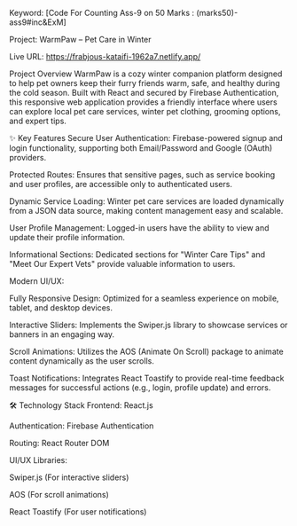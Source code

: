 Keyword: [Code For Counting Ass-9 on 50 Marks : (marks50)-ass9#inc&ExM]

Project: WarmPaw – Pet Care in Winter

Live URL: https://frabjous-kataifi-1962a7.netlify.app/

Project Overview WarmPaw is a cozy winter companion platform designed to help pet owners keep their furry friends warm, safe, and healthy during the cold season. Built with React and secured by Firebase Authentication, this responsive web application provides a friendly interface where users can explore local pet care services, winter pet clothing, grooming options, and expert tips.

✨ Key Features Secure User Authentication: Firebase-powered signup and login functionality, supporting both Email/Password and Google (OAuth) providers.

Protected Routes: Ensures that sensitive pages, such as service booking and user profiles, are accessible only to authenticated users.

Dynamic Service Loading: Winter pet care services are loaded dynamically from a JSON data source, making content management easy and scalable.

User Profile Management: Logged-in users have the ability to view and update their profile information.

Informational Sections: Dedicated sections for "Winter Care Tips" and "Meet Our Expert Vets" provide valuable information to users.

Modern UI/UX:

Fully Responsive Design: Optimized for a seamless experience on mobile, tablet, and desktop devices.

Interactive Sliders: Implements the Swiper.js library to showcase services or banners in an engaging way.

Scroll Animations: Utilizes the AOS (Animate On Scroll) package to animate content dynamically as the user scrolls.

Toast Notifications: Integrates React Toastify to provide real-time feedback messages for successful actions (e.g., login, profile update) and errors.

🛠️ Technology Stack Frontend: React.js

Authentication: Firebase Authentication

Routing: React Router DOM

UI/UX Libraries:

Swiper.js (For interactive sliders)

AOS (For scroll animations)

React Toastify (For user notifications)
